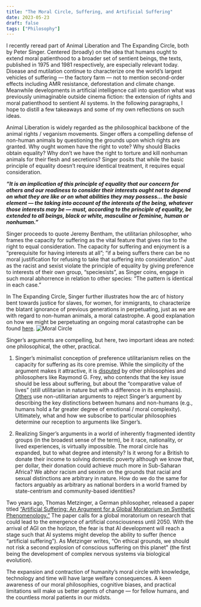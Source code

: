 ```yaml
---
title: "The Moral Circle, Suffering, and Artificial Suffering"
date: 2023-05-23
draft: false
tags: ["Philosophy"]
---
```


I recently reread part of Animal Liberation and The Expanding Circle, both by Peter Singer. Centered (broadly) on the idea that humans ought to extend moral patienthood to a broader set of sentient beings, the texts, published in 1975 and 1981 respectively, are especially relevant today. Disease and mutilation continue to characterize one the world’s largest vehicles of suffering — the factory farm — not to mention second-order effects including AMR resistance, deforestation and climate change. Meanwhile developments in artificial intelligence call into question what was previously unimaginable outside cinema fiction: the extension of rights and moral patienthood to sentient AI systems. In the following paragraphs, I hope to distill a few takeaways and some of my own reflections on such ideas.

Animal Liberation is widely regarded as the philosophical backbone of the animal rights / veganism movements. Singer offers a compelling defense of non-human animals by questioning the grounds upon which rights are granted. Why ought women have the right to vote? Why should Blacks obtain equality? Why don’t we have the right to torture and kill nonhuman animals for their flesh and secretions? Singer posits that while the basic principle of equality doesn’t require identical treatment, it requires equal consideration. 

___“It is an implication of this principle of equality that our concern for others and our readiness to consider their interests ought not to depend on what they are like or on what abilities they may possess… the basic element — the taking into account of the interests of the being, whatever those interests may be — must, according to the principle of equality, be extended to all beings, black or white, masculine or feminine, human or nonhuman.”___

Singer proceeds to quote Jeremy Bentham, the utilitarian philosopher, who frames the capacity for suffering as the vital feature that gives rise to the right to equal consideration. The capacity for suffering and enjoyment is a “prerequisite for having interests at all”; “if a being suffers there can be no moral justification for refusing to take that suffering into consideration.” Just as the racist and sexist violate the principle of equality by giving preference to interests of their own group, “speciesists”, as Singer coins, engage in such moral abhorrence in relation to other species: “The pattern is identical in each case.”

In The Expanding Circle, Singer further illustrates how the arc of history bent towards justice for slaves, for women, for immigrants, to characterize the blatant ignorance of previous generations in perpetuating, just as we are with regard to non-human animals, a moral catastrophe. A good explanation on how we might be perpetuating an ongoing moral catastrophe can be found [here](https://philpapers.org/rec/WILTPO-101).
![Moral Circle](/moralcircle.jpg)

Singer’s arguments are compelling, but here, two important ideas are noted: one philosophical, the other, practical. 

1. Singer’s minimalist conception of preference utilitarianism relies on the capacity for suffering as its core premise. While the simplicity of the argument makes it attractive, it is [disputed](https://link.springer.com/article/10.1007/s11841-017-0597-6#Fn64) by other philosophies and philosophers like Raymond G. Frey, who contends that the key issue should be less about suffering, but about the “comparative value of lives” (still utilitarian in nature but with a difference in its emphasis). [Others](https://en.wikipedia.org/wiki/Animal_Liberation_(book)) use non-utilitarian arguments to reject Singer’s argument by describing the key distinctions between humans and non-humans (e.g., humans hold a far greater degree of emotional / moral complexity). Ultimately, what and how we subscribe to particular philosophies determine our reception to arguments like Singer’s. 

2. Realizing Singer’s arguments in a world of inherently fragmented identity groups (in the broadest sense of the term), be it race, nationality, or lived experiences, is virtually impossible. The moral circle has expanded, but to what degree and intensity? Is it wrong for a British to donate their income to solving domestic poverty although we know that, per dollar, their donation could achieve much more in Sub-Saharan Africa? We abhor racism and sexism on the grounds that racial and sexual distinctions are arbitrary in nature. How do we do the same for factors arguably as arbitrary as national borders in a world framed by state-centrism and community-based identities?

Two years ago, Thomas Metzinger, a German philosopher, released a paper titled [“Artificial Suffering: An Argument for a Global Moratorium on Synthetic Phenomenology.”](https://www.worldscientific.com/doi/10.1142/S270507852150003X) The paper calls for a global moratorium on research that could lead to the emergence of artificial consciousness until 2050. With the arrival of AGI on the horizon, the fear is that AI development will reach a stage such that AI systems might develop the ability to suffer (hence “artificial suffering”). As Metzinger writes, “On ethical grounds, we should not risk a second explosion of conscious suffering on this planet” (the first being the development of complex nervous systems via biological evolution). 

The expansion and contraction of humanity’s moral circle with knowledge, technology and time will have large welfare consequences. A keen awareness of our moral philosophies, cognitive biases, and practical limitations will make us better agents of change — for fellow humans, and the countless moral patients in our midsts. 

